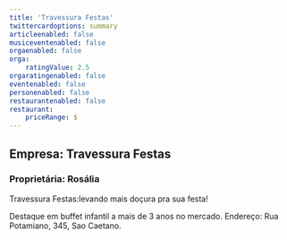 ```yaml
---
title: 'Travessura Festas'
twittercardoptions: summary
articleenabled: false
musiceventenabled: false
orgaenabled: false
orga:
    ratingValue: 2.5
orgaratingenabled: false
eventenabled: false
personenabled: false
restaurantenabled: false
restaurant:
    priceRange: $
---
```



## Empresa: Travessura Festas
### Proprietária: Rosália


Travessura Festas:levando mais doçura pra sua festa!

Destaque em buffet infantil a mais de 3 anos no mercado.
Endereço: Rua Potamiano, 345, Sao Caetano.